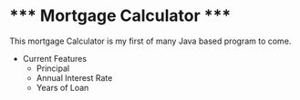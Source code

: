 #    *** Mortgage Calculator ***

This mortgage Calculator is my first of many Java based program to come.
+ Current Features
    - Principal
    - Annual Interest Rate
    - Years of Loan